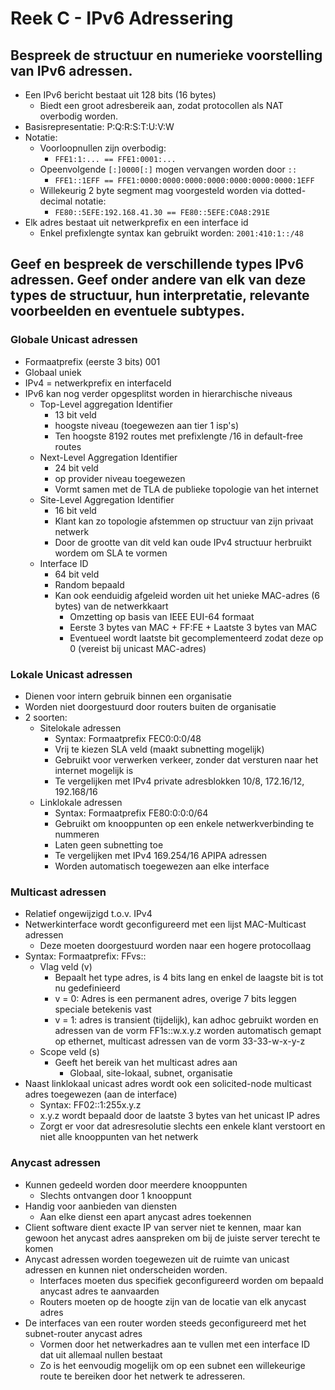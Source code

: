 # Reek C - IPv6 Adressering
## Bespreek de structuur en numerieke voorstelling van IPv6 adressen.
* Een IPv6 bericht bestaat uit 128 bits (16 bytes)
    * Biedt een groot adresbereik aan, zodat protocollen als NAT overbodig worden.
* Basisrepresentatie: P:Q:R:S:T:U:V:W
* Notatie:
    * Voorloopnullen zijn overbodig:
        * `FFE1:1:... == FFE1:0001:...` 
    * Opeenvolgende `[:]0000[:]` mogen vervangen worden door `::`
        * `FFE1::1EFF == FFE1:0000:0000:0000:0000:0000:0000:0000:1EFF`
    * Willekeurig 2 byte segment mag voorgesteld worden via dotted-decimal notatie:
        * `FE80::5EFE:192.168.41.30 == FE80::5EFE:C0A8:291E`
* Elk adres bestaat uit netwerkprefix en een interface id
    * Enkel prefixlengte syntax kan gebruikt worden: `2001:410:1::/48`

## Geef en bespreek de verschillende types IPv6 adressen. Geef onder andere van elk van deze types de structuur, hun interpretatie, relevante voorbeelden en eventuele subtypes.

### Globale Unicast adressen
* Formaatprefix (eerste 3 bits) 001
* Globaal uniek
* IPv4 = netwerkprefix en interfaceId
* IPv6 kan nog verder opgesplitst worden in hierarchische niveaus
    * Top-Level aggregation Identifier
        * 13 bit veld
        * hoogste niveau (toegewezen aan tier 1 isp's) 
        * Ten hoogste 8192 routes met prefixlengte /16 in default-free routes
    * Next-Level Aggregation Identifier
        * 24 bit veld
        * op provider niveau toegewezen
        * Vormt samen met de TLA de publieke topologie van het internet
    * Site-Level Aggregation Identifier
        * 16 bit veld
        * Klant kan zo topologie afstemmen op structuur van zijn privaat netwerk
        * Door de grootte van dit veld kan oude IPv4 structuur herbruikt wordem om SLA te vormen
    * Interface ID
        * 64 bit veld
        * Random bepaald
        * Kan ook eenduidig afgeleid worden uit het unieke MAC-adres (6 bytes) van de netwerkkaart
            * Omzetting op basis van IEEE EUI-64 formaat
            * Eerste 3 bytes van MAC + FF:FE + Laatste 3 bytes van MAC
            * Eventueel wordt laatste bit gecomplementeerd zodat deze op 0 (vereist bij unicast MAC-adres)

### Lokale Unicast adressen
* Dienen voor intern gebruik binnen een organisatie
* Worden niet doorgestuurd door routers buiten de organisatie
* 2 soorten:
    * Sitelokale adressen
        * Syntax: Formaatprefix FEC0:0:0/48
        * Vrij te kiezen SLA veld (maakt subnetting mogelijk)
        * Gebruikt voor verwerken verkeer, zonder dat versturen naar het internet mogelijk is
        * Te vergelijken met IPv4 private adresblokken 10/8, 172.16/12, 192.168/16
    * Linklokale adressen
        * Syntax: Formaatprefix FE80:0:0:0/64
        * Gebruikt om knooppunten op een enkele netwerkverbinding te nummeren
        * Laten geen subnetting toe
        * Te vergelijken met IPv4 169.254/16 APIPA adressen
        * Worden automatisch toegewezen aan elke interface

### Multicast adressen
* Relatief ongewijzigd t.o.v. IPv4
* Netwerkinterface wordt geconfigureerd met een lijst MAC-Multicast adressen
    * Deze moeten doorgestuurd worden naar een hogere protocollaag
* Syntax: Formaatprefix: FFvs::
    * Vlag veld (v)
        * Bepaalt het type adres, is 4 bits lang en enkel de laagste bit is tot nu gedefinieerd
        * v = 0: Adres is een permanent adres, overige 7 bits leggen speciale betekenis vast
        * v = 1: adres is transient (tijdelijk), kan adhoc gebruikt worden en adressen van de vorm FF1s::w.x.y.z worden automatisch gemapt op ethernet, multicast adressen van de vorm 33-33-w-x-y-z
    * Scope veld (s)
        * Geeft het bereik van het multicast adres aan
            * Globaal, site-lokaal, subnet, organisatie 
* Naast linklokaal unicast adres wordt ook een solicited-node multicast adres toegewezen (aan de interface)
    * Syntax: FF02::1:255x.y.z
    * x.y.z wordt bepaald door de laatste 3 bytes van het unicast IP adres
    * Zorgt er voor dat adresresolutie slechts een enkele klant verstoort en niet alle knooppunten van het netwerk

### Anycast adressen
* Kunnen gedeeld worden door meerdere knooppunten
    * Slechts ontvangen door 1 knooppunt
* Handig voor aanbieden van diensten
    * Aan elke dienst een apart anycast adres toekennen 
* Client software dient exacte IP van server niet te kennen, maar kan gewoon het anycast adres aanspreken om bij de juiste server terecht te komen
* Anycast adressen worden toegewezen uit de ruimte van unicast adressen en kunnen niet onderscheiden worden.
    * Interfaces moeten dus specifiek geconfigureerd worden om bepaald anycast adres te aanvaarden
    * Routers moeten op de hoogte zijn van de locatie van elk anycast adres
* De interfaces van een router worden steeds geconfigureerd met het subnet-router anycast adres
    * Vormen door het netwerkadres aan te vullen met een interface ID dat uit allemaal nullen bestaat
    * Zo is het eenvoudig mogelijk om op een subnet een willekeurige route te bereiken door het netwerk te adresseren.